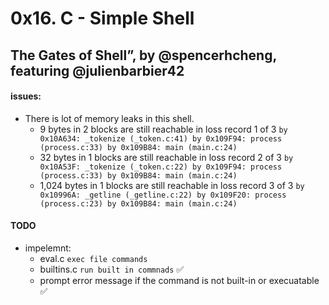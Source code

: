 # 0x16. C - Simple Shell
## The Gates of Shell”, by @spencerhcheng, featuring @julienbarbier42

#### issues:

- There is lot of memory leaks in this shell.
	- 9 bytes in 2 blocks are still reachable in loss record 1 of 3
   		`by 0x10A634: _tokenize (_token.c:41)
   		by 0x109F94: process (process.c:33)
   		by 0x109B84: main (main.c:24)`
	- 32 bytes in 1 blocks are still reachable in loss record 2 of 3
		`by 0x10A53F: _tokenize (_token.c:22)
		by 0x109F94: process (process.c:33)
		by 0x109B84: main (main.c:24)`
	- 1,024 bytes in 1 blocks are still reachable in loss record 3 of 3
		`by 0x10996A: _getline (_getline.c:22)
		by 0x109F20: process (process.c:23)
		by 0x109B84: main (main.c:24)`
#### TODO
- impelemnt:
	- eval.c `exec file commands`
	- builtins.c `run built in commnads` ✅
	- prompt error message if the command is not built-in or execuatable ✅

